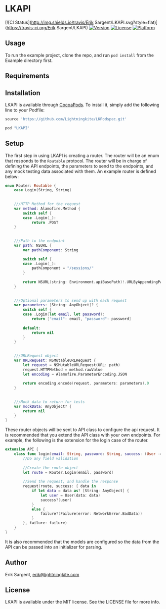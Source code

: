 # LKAPI

[![CI Status](http://img.shields.io/travis/Erik Sargent/LKAPI.svg?style=flat)](https://travis-ci.org/Erik Sargent/LKAPI)
[![Version](https://img.shields.io/cocoapods/v/LKAPI.svg?style=flat)](http://cocoapods.org/pods/LKAPI)
[![License](https://img.shields.io/cocoapods/l/LKAPI.svg?style=flat)](http://cocoapods.org/pods/LKAPI)
[![Platform](https://img.shields.io/cocoapods/p/LKAPI.svg?style=flat)](http://cocoapods.org/pods/LKAPI)

## Usage

To run the example project, clone the repo, and run `pod install` from the Example directory first.

## Requirements

## Installation

LKAPI is available through [CocoaPods](http://cocoapods.org). To install
it, simply add the following line to your Podfile:

```ruby
source 'https://github.com/Lightningkite/LKPodspec.git'

pod "LKAPI"
```

## Setup

The first step in using LKAPI is creating a router. The router will be an enum that responds to the `Routable` protocol. The router will be in charge of defining the API endpoints, the parameters to send to the endpoints, and any mock testing data associated with them. An example router is defined below:

```swift
enum Router: Routable {
    case Login(String, String)
    
    
    ///HTTP Method for the request
    var method: Alamofire.Method {
        switch self {
        case .Login(_):
            return .POST
    }
    
    
    ///Path to the endpoint
    var path: NSURL {
        var pathComponent: String

        switch self {
        case .Login(_):
            pathComponent = "/sessions/"
        }
        
        return NSURL(string: Environment.apiBasePath)!.URLByAppendingPathComponent(pathComponent)
    }
    
    
    ///Optional parameters to send up with each request
    var parameters: [String: AnyObject]? {
        switch self {
        case .Login(let email, let password):
            return ["email": email, "password": password]
        
        default:
            return nil
        }
    }
    
    
    ///URLRequest object
    var URLRequest: NSMutableURLRequest {
        let request = NSMutableURLRequest(URL: path)
        request.HTTPMethod = method.rawValue
        let encoding = Alamofire.ParameterEncoding.JSON
        
        return encoding.encode(request, parameters: parameters).0
    }
    
    
    ///Mock data to return for tests
    var mockData: AnyObject? {
    	return nil
    }
}

```

These router objects will be sent to API class to configure the api request. It is recommended that you extend the API class with your own endpoints. For example, the following is the extension for the login case of the router.

```swift
extension API {
    class func login(email: String, password: String, success: (User -> ())?, failure: failureCallback?) {
        //Do any field validation
        
        //Create the route object
        let route = Router.Login(email, password)
        
        //Send the request, and handle the response
        request(route, success: { data in
            if let data = data as? [String: AnyObject] {
                let user = User(data: data)
                success?(user)
            }
            else {
                failure?(Failure(error: NetworkError.BadData))
            }
        }, failure: failure)
    }
}
```

It is also recommended that the models are configured so the data from the API can be passed into an initializer for parsing.



## Author

Erik Sargent, erik@lightningkite.com

## License

LKAPI is available under the MIT license. See the LICENSE file for more info.
